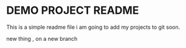 # DEMO PROJECT README

This is a simple readme file
i am going to add my projects to git soon.

new thing , on a new branch